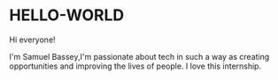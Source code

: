 # HELLO-WORLD

Hi everyone!

I'm Samuel Bassey,I'm passionate about tech in such a way as creating opportunities and improving the lives of people.
I love this internship.
